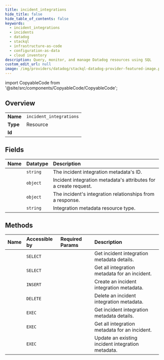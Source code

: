 ```yaml
---
title: incident_integrations
hide_title: false
hide_table_of_contents: false
keywords:
  - incident_integrations
  - incidents
  - datadog    
  - stackql
  - infrastructure-as-code
  - configuration-as-data
  - cloud inventory
description: Query, monitor, and manage Datadog resources using SQL
custom_edit_url: null
image: /img/providers/datadog/stackql-datadog-provider-featured-image.png
---
```


import CopyableCode from '@site/src/components/CopyableCode/CopyableCode';




## Overview
<table><tbody>
<tr><td><b>Name</b></td><td><code>incident_integrations</code></td></tr>
<tr><td><b>Type</b></td><td>Resource</td></tr>
<tr><td><b>Id</b></td><td><CopyableCode code="datadog.incidents.incident_integrations" /></td></tr>
</tbody></table>

## Fields
| Name | Datatype | Description |
|:-----|:---------|:------------|
| <CopyableCode code="id" /> | `string` | The incident integration metadata's ID. |
| <CopyableCode code="attributes" /> | `object` | Incident integration metadata's attributes for a create request. |
| <CopyableCode code="relationships" /> | `object` | The incident's integration relationships from a response. |
| <CopyableCode code="type" /> | `string` | Integration metadata resource type. |
## Methods
| Name | Accessible by | Required Params | Description |
|:-----|:--------------|:----------------|:------------|
| <CopyableCode code="get_incident_integration" /> | `SELECT` | <CopyableCode code="incident_id, integration_metadata_id, dd_site" /> | Get incident integration metadata details. |
| <CopyableCode code="list_incident_integrations" /> | `SELECT` | <CopyableCode code="incident_id, dd_site" /> | Get all integration metadata for an incident. |
| <CopyableCode code="create_incident_integration" /> | `INSERT` | <CopyableCode code="incident_id, data__data, dd_site" /> | Create an incident integration metadata. |
| <CopyableCode code="delete_incident_integration" /> | `DELETE` | <CopyableCode code="incident_id, integration_metadata_id, dd_site" /> | Delete an incident integration metadata. |
| <CopyableCode code="_get_incident_integration" /> | `EXEC` | <CopyableCode code="incident_id, integration_metadata_id, dd_site" /> | Get incident integration metadata details. |
| <CopyableCode code="_list_incident_integrations" /> | `EXEC` | <CopyableCode code="incident_id, dd_site" /> | Get all integration metadata for an incident. |
| <CopyableCode code="update_incident_integration" /> | `EXEC` | <CopyableCode code="incident_id, integration_metadata_id, data__data, dd_site" /> | Update an existing incident integration metadata. |
